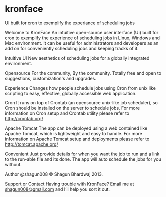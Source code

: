 kronface
========

UI built for cron to exemplify the experiance of scheduling jobs

Welcome to KronFace
An intuitive open-source user interface (UI) built for cron to exemplify the experience of scheduling jobs in Linux, Windows and Mac environment. It can be useful for administrators and developers as an add on for conveniently scheduling jobs and keeping tracks of it.

Intuitive UI
New aesthetics of scheduling jobs for a globally integrated environment.

Opensource
For the community, By the community. Totally free and open to suggestions, customization's and upgrades.

Experience
Changes how people schedule jobs using Cron from unix like scripting to easy, effective, globally accessible web application.

Cron
It runs on top of Crontab (an opensource unix-like job scheduler), so Cron should be installed on the server to schedule jobs. For more information on Cron setup and Crontab utility please refer to http://crontab.org/

Apache Tomcat
The app can be deployed using a web contained like Apache Tomcat, which is lightweight and easy to handle. For more information on Apache Tomcat setup and deployments please refer to http://tomcat.apache.org/

Convenient
Just provide details for when you want the job to run and a link to the run-able file and its done. The app will auto schedule the jobs for you without.

Author
@shagun008 © Shagun Bhardwaj 2013.

Support or Contact
Having trouble with KronFace? Email me at shagun008@gmail.com and I’ll help you sort it out.
